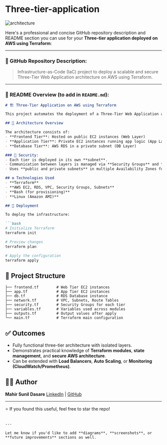 # Three-tier-application

![architecture](https://github.com/user-attachments/assets/4177ee8c-2e1f-456e-8e83-01f0da133e7f)

Here's a professional and concise GitHub repository description and README section you can use for your **Three-tier application deployed on AWS using Terraform**:

---

### 🔰 GitHub Repository Description:

> Infrastructure-as-Code (IaC) project to deploy a scalable and secure Three-Tier Web Application architecture on AWS using Terraform.

---

### 📝 README Overview (to add in `README.md`):

````markdown
# 🏗️ Three-Tier Application on AWS using Terraform

This project automates the deployment of a Three-Tier Web Application architecture on AWS using **Terraform**, following Infrastructure-as-Code (IaC) best practices.

## 📌 Architecture Overview

The architecture consists of:
- **Frontend Tier**: Hosted on public EC2 instances (Web Layer)
- **Application Tier**: Private EC2 instances running app logic (App Layer)
- **Database Tier**: AWS RDS in a private subnet (DB Layer)

### 🔐 Security:
- Each tier is deployed in its own **subnet**.
- Communication between layers is managed via **Security Groups** and **NACLs**.
- Uses **public and private subnets** in multiple Availability Zones for high availability.

## ⚙️ Technologies Used
- **Terraform**
- **AWS EC2, RDS, VPC, Security Groups, Subnets**
- **Bash (for provisioning)**
- **Linux (Amazon AMI)**

## 🚀 Deployment

To deploy the infrastructure:

```bash
# Initialize Terraform
terraform init

# Preview changes
terraform plan

# Apply the configuration
terraform apply
````

## 📁 Project Structure

```
├── frontend.tf        # Web Tier EC2 instances
├── app.tf             # App Tier EC2 instances
├── db.tf              # RDS Database instance
├── network.tf         # VPC, Subnets, Route Tables
├── security.tf        # Security Groups for each tier
├── variables.tf       # Variables used across modules
├── outputs.tf         # Output values after apply
└── main.tf            # Terraform main configuration
```

## ✅ Outcomes

* Fully functional three-tier architecture with isolated layers.
* Demonstrates practical knowledge of **Terraform modules**, **state management**, and **secure AWS architecture**.
* Can be extended with **Load Balancers**, **Auto Scaling**, or **Monitoring (CloudWatch/Prometheus)**.

## 🧑‍💻 Author

**Mahir Sunil Dasare**
[LinkedIn](https://www.linkedin.com/in/mahir-dasare/) | [GitHub](https://github.com/Mahir0010)

---

⭐ If you found this useful, feel free to star the repo!

```

---

Let me know if you'd like to add **diagrams**, **screenshots**, or **future improvements** sections as well.
```

